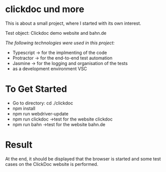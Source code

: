 # clickdoc und more
This is about a small project, where I started with its own interest.

Test object: Clickdoc demo website and bahn.de

*The following technologies were used in this project:*
- Typescript -> for the implmenting of the code
- Protractor -> for the end-to-end test automation
- Jasmine -> for the logging and organisation of the tests
- as a development environment VSC 
# To Get Started
- Go to directory: cd ./clickdoc
- npm install
- npm run webdriver-update
- npm run clickdoc ->test for the website clickdoc
- npm run bahn ->test for the website bahn.de

# Result
At the end, it should be displayed that the browser is started and some test cases on the ClickDoc website is performed. 
